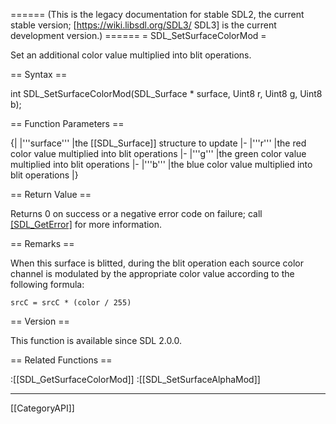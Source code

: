 ====== (This is the legacy documentation for stable SDL2, the current stable version; [https://wiki.libsdl.org/SDL3/ SDL3] is the current development version.) ======
= SDL_SetSurfaceColorMod =

Set an additional color value multiplied into blit operations.

== Syntax ==

<syntaxhighlight lang='c'>
int SDL_SetSurfaceColorMod(SDL_Surface * surface,
                           Uint8 r, Uint8 g, Uint8 b);
</syntaxhighlight>

== Function Parameters ==

{|
|'''surface'''
|the [[SDL_Surface]] structure to update
|-
|'''r'''
|the red color value multiplied into blit operations
|-
|'''g'''
|the green color value multiplied into blit operations
|-
|'''b'''
|the blue color value multiplied into blit operations
|}

== Return Value ==

Returns 0 on success or a negative error code on failure; call
[[SDL_GetError]]() for more information.

== Remarks ==

When this surface is blitted, during the blit operation each source color
channel is modulated by the appropriate color value according to the
following formula:

<code>srcC = srcC * (color / 255)</code>

== Version ==

This function is available since SDL 2.0.0.

== Related Functions ==

:[[SDL_GetSurfaceColorMod]]
:[[SDL_SetSurfaceAlphaMod]]

----
[[CategoryAPI]]



